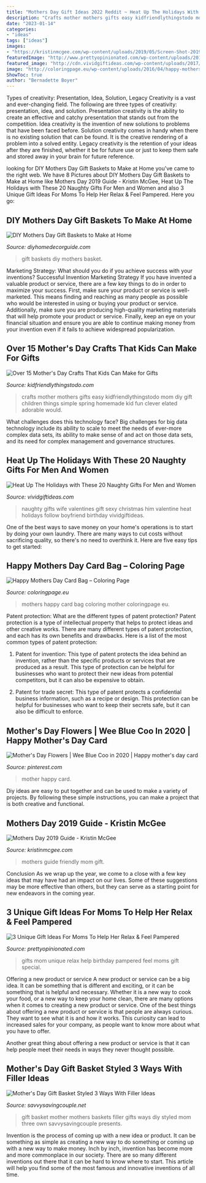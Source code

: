 ```yaml
---
title: "Mothers Day Gift Ideas 2022 Reddit ~ Heat Up The Holidays With These 20 Naughty Gifts For Men And Women"
description: "Crafts mother mothers gifts easy kidfriendlythingstodo mom diy gift children things simple spring homemade kid fun clever elated adorable would"
date: "2023-01-14"
categories:
- "ideas"
tags: ["ideas"]
images:
- "https://kristinmcgee.com/wp-content/uploads/2019/05/Screen-Shot-2019-05-01-at-3.25.09-PM-405x500.png"
featuredImage: "http://www.prettyopinionated.com/wp-content/uploads/2018/05/relaxation-gifts-for-mom-600x900.png"
featured_image: "http://cdn.vividgiftideas.com/wp-content/uploads/2017/10/naughty-gifts-for-men-women.jpg"
image: "http://coloringpage.eu/wp-content/uploads/2016/04/happy-mothers-day-card-bag.jpg"
ShowToc: true
author: "Bernadette Boyer"
---
```



Types of creativity: Presentation, Idea, Solution, Legacy
Creativity is a vast and ever-changing field. The following are three types of creativity: presentation, idea, and solution. Presentation creativity is the ability to create an effective and catchy presentation that stands out from the competition. Idea creativity is the invention of new solutions to problems that have been faced before. Solution creativity comes in handy when there is no existing solution that can be found. It is the creative rendering of a problem into a solved entity. Legacy creativity is the retention of your ideas after they are finished, whether it be for future use or just to keep them safe and stored away in your brain for future reference.

	

		
looking for DIY Mothers Day Gift Baskets to Make at Home you've came to the right web. We have 8 Pictures about DIY Mothers Day Gift Baskets to Make at Home like Mothers Day 2019 Guide - Kristin McGee, Heat Up The Holidays with These 20 Naughty Gifts For Men and Women and also 3 Unique Gift Ideas For Moms To Help Her Relax &amp; Feel Pampered. Here you go:
		
    
## DIY Mothers Day Gift Baskets To Make At Home

<img loading=lazy src="http://diyhomedecorguide.com/wp-content/uploads/2015/04/DIY-gift-baskets-ideas.jpg" onerror="this.onerror=null;this.src='https://tse4.mm.bing.net/th?id=OIP.19EHq_466a-cMeuLBH-lpwHaHt&amp;pid=15.1';" alt="DIY Mothers Day Gift Baskets to Make at Home">

_Source: diyhomedecorguide.com_

>gift baskets diy mothers basket. 

	

Marketing Strategy: What should you do if you achieve success with your inventions?
Successful Invention Marketing Strategy
If you have invented a valuable product or service, there are a few key things to do in order to maximize your success. First, make sure your product or service is well-marketed. This means finding and reaching as many people as possible who would be interested in using or buying your product or service. Additionally, make sure you are producing high-quality marketing materials that will help promote your product or service. Finally, keep an eye on your financial situation and ensure you are able to continue making money from your invention even if it fails to achieve widespread popularization.

    
## Over 15 Mother&#039;s Day Crafts That Kids Can Make For Gifts

<img loading=lazy src="https://kidfriendlythingstodo.com/wp-content/uploads/2017/04/PicMonkey-Image-mothers-day-ideas.jpg" onerror="this.onerror=null;this.src='https://tse2.mm.bing.net/th?id=OIP.SqVWPW9c25lkrmpBRQN6yAHaNQ&amp;pid=15.1';" alt="Over 15 Mother&#039;s Day Crafts That Kids Can Make for Gifts">

_Source: kidfriendlythingstodo.com_

>crafts mother mothers gifts easy kidfriendlythingstodo mom diy gift children things simple spring homemade kid fun clever elated adorable would. 

	

What challenges does this technology face?
Big challenges for big data technology include its ability to scale to meet the needs of ever-more complex data sets, its ability to make sense of and act on those data sets, and its need for complex management and governance structures.

    
## Heat Up The Holidays With These 20 Naughty Gifts For Men And Women

<img loading=lazy src="http://cdn.vividgiftideas.com/wp-content/uploads/2017/10/naughty-gifts-for-men-women.jpg" onerror="this.onerror=null;this.src='https://tse1.mm.bing.net/th?id=OIP.u8JZST7MtClDiMLCxD-k-AHaPf&amp;pid=15.1';" alt="Heat Up The Holidays with These 20 Naughty Gifts For Men and Women">

_Source: vividgiftideas.com_

>naughty gifts wife valentines gift sexy christmas him valentine heat holidays follow boyfriend birthday vividgiftideas. 

	

One of the best ways to save money on your home's operations is to start by doing your own laundry. There are many ways to cut costs without sacrificing quality, so there's no need to overthink it. Here are five easy tips to get started:

    
## Happy Mothers Day Card Bag – Coloring Page

<img loading=lazy src="http://coloringpage.eu/wp-content/uploads/2016/04/happy-mothers-day-card-bag.jpg" onerror="this.onerror=null;this.src='https://tse3.mm.bing.net/th?id=OIP.60gJqzkKkfKmGr9YzSxkKgHaKP&amp;pid=15.1';" alt="Happy Mothers Day Card Bag – Coloring Page">

_Source: coloringpage.eu_

>mothers happy card bag coloring mother coloringpage eu. 

	

Patent protection: What are the different types of patent protection?
Patent protection is a type of intellectual property that helps to protect ideas and other creative works. There are many different types of patent protection, and each has its own benefits and drawbacks. Here is a list of the most common types of patent protection:
1) Patent for invention: This type of patent protects the idea behind an invention, rather than the specific products or services that are produced as a result. This type of protection can be helpful for businesses who want to protect their new ideas from potential competitors, but it can also be expensive to obtain.

2) Patent for trade secret: This type of patent protects a confidential business information, such as a recipe or design. This protection can be helpful for businesses who want to keep their secrets safe, but it can also be difficult to enforce.

    
## Mother&#039;s Day Flowers | Wee Blue Coo In 2020 | Happy Mother&#039;s Day Card

<img loading=lazy src="https://i.pinimg.com/736x/39/ee/80/39ee80248db1d07910c8ed690f8db676.jpg" onerror="this.onerror=null;this.src='https://tse1.mm.bing.net/th?id=OIP.QA8H6_L8-TvF9ZZ7fBYP3AHaHa&amp;pid=15.1';" alt="Mother&#039;s Day Flowers | Wee Blue Coo in 2020 | Happy mother&#039;s day card">

_Source: pinterest.com_

>mother happy card. 

	

Diy ideas are easy to put together and can be used to make a variety of projects. By following these simple instructions, you can make a project that is both creative and functional.

    
## Mothers Day 2019 Guide - Kristin McGee

<img loading=lazy src="https://kristinmcgee.com/wp-content/uploads/2019/05/Screen-Shot-2019-05-01-at-3.25.09-PM-405x500.png" onerror="this.onerror=null;this.src='https://tse1.mm.bing.net/th?id=OIP.OUjFGBU-QCGncMlx_j06MwAAAA&amp;pid=15.1';" alt="Mothers Day 2019 Guide - Kristin McGee">

_Source: kristinmcgee.com_

>mothers guide friendly mom gift. 

	

Conclusion
As we wrap up the year, we come to a close with a few key ideas that may have had an impact on our lives. Some of these suggestions may be more effective than others, but they can serve as a starting point for new endeavors in the coming year.

    
## 3 Unique Gift Ideas For Moms To Help Her Relax &amp; Feel Pampered

<img loading=lazy src="http://www.prettyopinionated.com/wp-content/uploads/2018/05/relaxation-gifts-for-mom-600x900.png" onerror="this.onerror=null;this.src='https://tse1.mm.bing.net/th?id=OIP.eEKOvJPzf2G7TaCclMtlJwHaLH&amp;pid=15.1';" alt="3 Unique Gift Ideas For Moms To Help Her Relax &amp; Feel Pampered">

_Source: prettyopinionated.com_

>gifts mom unique relax help birthday pampered feel moms gift special. 

	

Offering a new product or service
A new product or service can be a big idea. It can be something that is different and exciting, or it can be something that is helpful and necessary. Whether it is a new way to cook your food, or a new way to keep your home clean, there are many options when it comes to creating a new product or service. 
One of the best things about offering a new product or service is that people are always curious. They want to see what it is and how it works. This curiosity can lead to increased sales for your company, as people want to know more about what you have to offer. 

Another great thing about offering a new product or service is that it can help people meet their needs in ways they never thought possible.

    
## Mother&#039;s Day Gift Basket Styled 3 Ways With Filler Ideas

<img loading=lazy src="https://www.savvysavingcouple.net/wp-content/uploads/2018/04/Mothers-Day-Gift-Baskets-Three-Ways-Pin.jpg" onerror="this.onerror=null;this.src='https://tse1.mm.bing.net/th?id=OIP.-5rrzUoSIapfqEw4W7U35gHaLH&amp;pid=15.1';" alt="Mother&#039;s Day Gift Basket Styled 3 Ways With Filler Ideas">

_Source: savvysavingcouple.net_

>gift basket mother mothers baskets filler gifts ways diy styled mom three own savvysavingcouple presents. 

	

Invention is the process of coming up with a new idea or product. It can be something as simple as creating a new way to do something or coming up with a new way to make money. Inch by inch, invention has become more and more commonplace in our society. There are so many different inventions out there that it can be hard to know where to start. This article will help you find some of the most famous and innovative inventions of all time.

